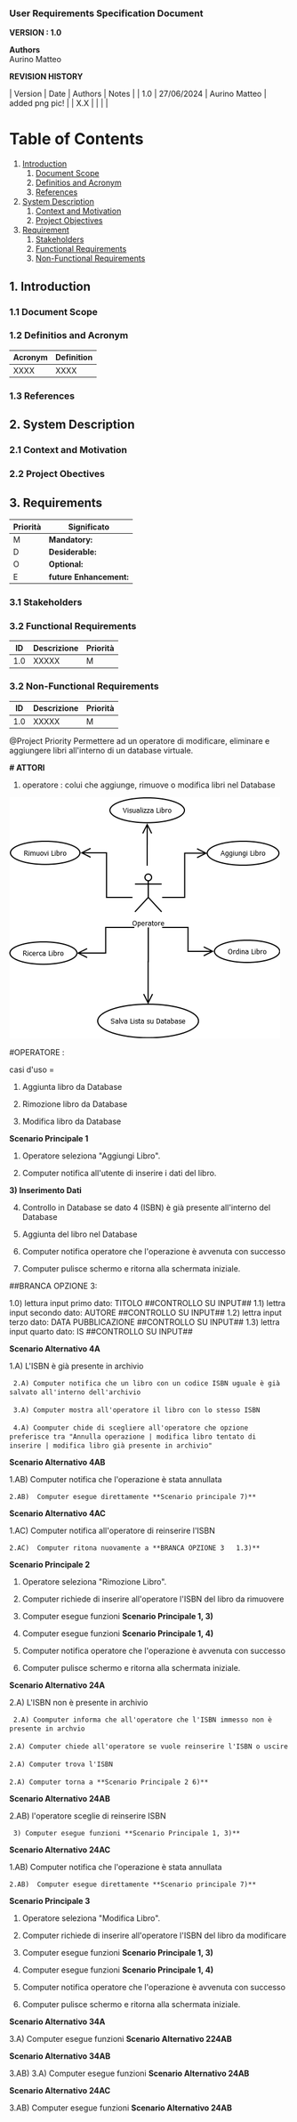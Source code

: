
### User Requirements Specification Document


**VERSION : 1.0**

**Authors**  
Aurino
Matteo

**REVISION HISTORY**

| Version    | Date        | Authors      | Notes        |
| 1.0 | 27/06/2024 | Aurino Matteo | added png pic! |
| X.X |  | |  |

# Table of Contents

1. [Introduction](#p1)
	1. [Document Scope](#sp1.1)
	2. [Definitios and Acronym](#sp1.2) 
	3. [References](#sp1.3)
2. [System Description](#p2)
	1. [Context and Motivation](#sp2.1)
	2. [Project Objectives](#sp2.2)
3. [Requirement](#p3)
 	1. [Stakeholders](#sp3.1)
 	2. [Functional Requirements](#sp3.2)
 	3. [Non-Functional Requirements](#sp3.3)
  
  

<a name="p1"></a>

## 1. Introduction

<a name="sp1.1"></a>

### 1.1 Document Scope


<a name="sp1.2"></a>

### 1.2 Definitios and Acronym


| Acronym				| Definition | 
| ------------------------------------- | ----------- | 
| XXXX                                  | XXXX |

<a name="sp1.3"></a>

### 1.3 References 

<a name="p2"></a>

## 2. System Description
<a name="sp2.15"></a>

### 2.1 Context and Motivation

<a name="sp2.2"></a>

### 2.2 Project Obectives 

<a name="p3"></a>

## 3. Requirements

| Priorità | Significato | 
| --------------- | ----------- | 
| M | **Mandatory:**   |
| D | **Desiderable:** |
| O | **Optional:**    |
| E | **future Enhancement:** |

<a name="sp3.1"></a>
### 3.1 Stakeholders

<a name="sp3.2"></a>
### 3.2 Functional Requirements 

| ID | Descrizione | Priorità |
| --------------- | ----------- | ---------- | 
| 1.0 |  XXXXX |M|

<a name="sp3.3"></a>
### 3.2 Non-Functional Requirements 
 
| ID | Descrizione | Priorità |
| --------------- | ----------- | ---------- | 
| 1.0 | XXXXX |M|


@Project Priority
Permettere ad un operatore di modificare, eliminare e aggiungere libri all'interno di un database virtuale.



**# ATTORI**

1) operatore : colui che aggiunge, rimuove o modifica libri nel Database


![Ciao!](imgs/Operatore.png)





#OPERATORE : 

casi d'uso =

1) Aggiunta libro da Database

2) Rimozione libro da Database

3) Modifica libro da Database


**Scenario Principale 1**

1) Operatore seleziona "Aggiungi Libro".

2) Computer notifica all'utente di inserire i dati del libro.

**3) Inserimento Dati**

4) Controllo in Database se dato 4 (ISBN) è già presente all'interno del Database

5) Aggiunta del libro nel Database

6) Computer notifica operatore che l'operazione è avvenuta con successo

7) Computer pulisce schermo e ritorna alla schermata iniziale.

##BRANCA OPZIONE 3:

1.0) lettura input primo dato: TITOLO
##CONTROLLO SU INPUT##
1.1) lettra input secondo dato: AUTORE
##CONTROLLO SU INPUT##
1.2) lettra input terzo dato: DATA PUBBLICAZIONE
##CONTROLLO SU INPUT##
1.3) lettra input quarto dato: IS
##CONTROLLO SU INPUT##



**Scenario Alternativo 4A**

1.A) L'ISBN è già presente in archivio
		
     2.A) Computer notifica che un libro con un codice ISBN uguale è già salvato all'interno dell'archivio

     3.A) Computer mostra all'operatore il libro con lo stesso ISBN 

     4.A) Coomputer chide di scegliere all'operatore che opzione preferisce tra "Annulla operazione | modifica libro tentato di inserire | modifica libro già presente in archivio"



**Scenario Alternativo 4AB**

1.AB) Computer notifica che l'operazione è stata annullata

    2.AB)  Computer esegue direttamente **Scenario principale 7)**


**Scenario Alternativo 4AC**

1.AC) Computer notifica all'operatore di reinserire l'ISBN 

    2.AC)  Computer ritona nuovamente a **BRANCA OPZIONE 3   1.3)** 







**Scenario Principale 2**

1) Operatore seleziona "Rimozione Libro".

2) Computer richiede di inserire all'operatore l'ISBN del libro da rimuovere

3) Computer esegue funzioni **Scenario Principale 1, 3)**

4) Computer esegue funzioni **Scenario Principale 1, 4)** 

6) Computer notifica operatore che l'operazione è avvenuta con successo

7) Computer pulisce schermo e ritorna alla schermata iniziale.


**Scenario Alternativo 24A**

2.A) L'ISBN non è presente in archivio

     2.A) Coomputer informa che all'operatore che l'ISBN immesso non è presente in archvio

	2.A) Computer chiede all'operatore se vuole reinserire l'ISBN o uscire

	2.A) Computer trova l'ISBN

	2.A) Computer torna a **Scenario Principale 2 6)**



**Scenario Alternativo 24AB**

2.AB) l'operatore sceglie di reinserire ISBN

     3) Computer esegue funzioni **Scenario Principale 1, 3)**

**Scenario Alternativo 24AC**

1.AB) Computer notifica che l'operazione è stata annullata

    2.AB)  Computer esegue direttamente **Scenario principale 7)**







**Scenario Principale 3**

1) Operatore seleziona "Modifica Libro".

2) Computer richiede di inserire all'operatore l'ISBN del libro da modificare

3) Computer esegue funzioni **Scenario Principale 1, 3)**

4) Computer esegue funzioni **Scenario Principale 1, 4)** 

6) Computer notifica operatore che l'operazione è avvenuta con successo

7) Computer pulisce schermo e ritorna alla schermata iniziale.


**Scenario Alternativo 34A**

3.A) Computer esegue funzioni **Scenario Alternativo 224AB**


**Scenario Alternativo 34AB**

3.AB) 3.A) Computer esegue funzioni **Scenario Alternativo 24AB**

**Scenario Alternativo 24AC**

3.AB) Computer esegue funzioni **Scenario Alternativo 24AB**





